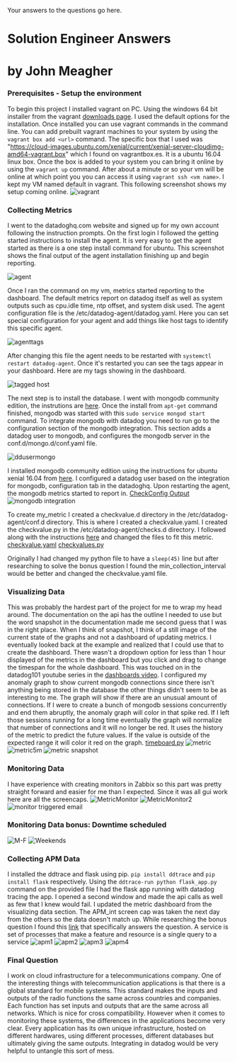 Your answers to the questions go here.
# Solution Engineer Answers
# by John Meagher

### Prerequisites - Setup the environment

To begin this project I installed vagrant on PC. Using the windows 64 bit installer from the vagrant [downloads page](https://www.vagrantup.com/downloads.html). I used the default options for the installation. Once installed you can use vagrant commands in the command line. You can add prebuilt vagrant machines to your system by using the `vagrant box add <url>` command. The specific box that I used was "https://cloud-images.ubuntu.com/xenial/current/xenial-server-cloudimg-amd64-vagrant.box" which I found on vagrantbox.es. It is a ubuntu 16.04 linux box. Once the box is added to your system you can bring it online by using the `vagrant up` command. After about a minute or so your vm will be online at which point you you can access it using `vagrant ssh <vm name>`. I kept my VM named default in vagrant. This following screenshot shows my setup coming online.
![vagrant](https://github.com/jmeagheriv/hiring-engineers/blob/master/vagrant.JPG)



### Collecting Metrics
I went to the datadoghq.com website and signed up for my own account following the instruction prompts. On the first login I followed the getting started instructions to install the agent. It is very easy to get the agent started as there is a one step install command for ubuntu. This screenshot shows the final output of the agent installation finishing up and begin reporting.

![agent](https://github.com/jmeagheriv/hiring-engineers/blob/master/agent%20installed.JPG)

Once I ran the command on my vm, metrics started reporting to the dashboard. The default metrics report on datadog itself as well as system outputs such as cpu.idle time, ntp offset, and system disk used. The agent configuration file is the /etc/datadog-agent/datadog.yaml. Here you can set special configuration for your agent and add things like host tags to identify this specific agent.

![agenttags](https://github.com/jmeagheriv/hiring-engineers/blob/master/datadogtags.JPG)

After changing this file the agent needs to be restarted with `systemctl restart datadog-agent`. Once it's restarted you can see the tags appear in your dashboard. Here are my tags showing in the dashboard.

![tagged host](https://github.com/jmeagheriv/hiring-engineers/blob/master/HostTagged.JPG)

The next step is to install the database. I went with mongodb community edition, the instrutions are [here](https://docs.mongodb.com/manual/tutorial/install-mongodb-on-ubuntu/). Once the install from `apt-get` command finished, mongodb was started with this `sudo service mongod start` command. To integrate mongodb with datadog you need to run go to the configuration section of the mongodb integration. This section adds a datadog user to mongodb, and configures the mongodb server in the conf.d/mongo.d/conf.yaml file.

![ddusermongo](https://github.com/jmeagheriv/hiring-engineers/blob/master/MongoDB_DDuser%20setup.JPG?raw=true)







I installed mongodb community edition using the instructions for ubuntu xenial 16.04 from [here](https://docs.mongodb.com/manual/tutorial/install-mongodb-on-ubuntu/). I configured a datadog user based on the  integration for mongodb, configuration tab in the datadoghq. Upon restarting the agent, the mongodb metrics started to report in. [CheckConfig Output](https://github.com/jmeagheriv/hiring-engineers/blob/master/checkconfig.txt)
![mongodb integration](https://github.com/jmeagheriv/hiring-engineers/blob/master/MongoDBIntegration.JPG)

To create my_metric I created a checkvalue.d directory in the /etc/datadog-agent/conf.d directory. This is where I created a checkvalue.yaml. I created the checkvalue.py in the /etc/datadog-agent/checks.d directory. I followed along with the instructions [here](https://docs.datadoghq.com/developers/agent_checks/?tab=agentv6) and changed the files to fit this metric.
[checkvalue.yaml](https://github.com/jmeagheriv/hiring-engineers/blob/master/checkvalue.yaml)
[checkvalues.py](https://github.com/jmeagheriv/hiring-engineers/blob/master/checkvalues.py)

Originally I had changed my python file to have a `sleep(45)` line but after researching to solve the bonus question I found the min_collection_interval would be better and changed the checkvalue.yaml file. 

### Visualizing Data

This was probably the hardest part of the project for me to wrap my head around. The documentation on the api has the outline I needed to use but the word snapshot in the documentation made me second guess that I was in the right place. When I think of snapshot, I think of a still image of the current state of the graphs and not a dashboard of updating metrics. I eventually looked back at the example and realized that I could use that to create the dashboard. There wasn't a dropdown option for less than 1 hour displayed of the metrics in the dashboard but you click and drag to change the timespan for the whole dashboard. This was touched on in the datadog101 youtube series in the [dashboards video](https://youtu.be/U5RmKDmGZM4).
I configured my anomaly graph to show current mongodb connections since there isn't anything being stored in the database the other things didn't seem to be as interesting to me. The graph will show if there are an unusual amount of connections. If I were to create a bunch of mongodb sessions concurrently and end them abruptly, the anomaly graph will color in that spike red. If I left those sessions running for a long time eventually the graph will normalize that number of connections and it will no longer be red. It uses the history of the metric to predict the future values. If the value is outside of the expected range it will color it red on the graph. 
[timeboard.py](https://github.com/jmeagheriv/hiring-engineers/blob/master/timeboard.py)
![metric](https://github.com/jmeagheriv/hiring-engineers/blob/master/Rollup.JPG)
![metric5m](https://github.com/jmeagheriv/hiring-engineers/blob/master/5m%20interval.JPG)
![metric snapshot](https://github.com/jmeagheriv/hiring-engineers/blob/master/MetricSnapshot.JPG)

### Monitoring Data

I have experience with creating monitors in Zabbix so this part was pretty straight forward and easier for me than I expected. Since it was all gui work here are all the screencaps. 
![MetricMonitor](https://github.com/jmeagheriv/hiring-engineers/blob/master/Monitor.jpg)
![MetricMonitor2](https://github.com/jmeagheriv/hiring-engineers/blob/master/Monitor2.JPG)
![monitor triggered email](https://github.com/jmeagheriv/hiring-engineers/blob/master/MonitorEmail.JPG)

### Monitoring Data bonus: Downtime scheduled

![M-F](https://github.com/jmeagheriv/hiring-engineers/blob/master/M-F%20Downtime.JPG)
![Weekends](https://github.com/jmeagheriv/hiring-engineers/blob/master/Sat-Sun%20Downtime.JPG)

### Collecting APM Data

I installed the ddtrace and flask using pip. `pip install ddtrace` and `pip install flask` respectively. Using the `ddtrace-run python flask_app.py` command on the provided file I had the flask app running with datadog tracing the app. I opened a second window and made the api calls as well as few that I knew would fail. I updated the metric dashboard from the visualizing data section. The APM_int screen cap was taken the next day from the others so the data doesn't match up. While researching the bonus question I found this [link](https://help.datadoghq.com/hc/en-us/articles/115000702546-What-is-the-Difference-Between-Type-Service-Resource-and-Name-) that specifically answers the question. A service is set of processes that make a feature and resource is a single query to a  service
![apm1](https://github.com/jmeagheriv/hiring-engineers/blob/master/APM.JPG)
![apm2](https://github.com/jmeagheriv/hiring-engineers/blob/master/APM_Trace_PostingTraces.JPG)
![apm3](https://github.com/jmeagheriv/hiring-engineers/blob/master/APM_Dashboard_update.JPG)
![apm4](https://github.com/jmeagheriv/hiring-engineers/blob/master/APM_int.JPG) 

### Final Question

I work on cloud infrastructure for a telecommunications company. One of the interesting things with telecommunication applications is that there is a global standard for mobile systems. This standard makes the inputs and outputs of the radio functions the same across countries and companies. Each function has set inputs and outputs that are the same across all networks. Which is nice for cross compatibility. However when it comes to monitoring these systems, the differences in the applications become very clear. Every application has its own unique infrastructure, hosted on different hardwares, using different processes, different databases but ultimately giving the same outputs. Integrating in datadog would be very helpful to untangle this sort of mess. 




